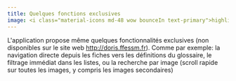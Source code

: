 ```yaml
---
title: Quelques fonctions exclusives
image: <i class="material-icons md-48 wow bounceIn text-primary">highlight</i>
---
```

L'application propose même quelques fonctionnalités exclusives (non disponibles sur le site web <a href="http://doris.ffessm.fr">http://doris.ffessm.fr</a>). Comme par exemple:
la navigation directe depuis les fiches vers les définitions du glossaire, le filtrage immédiat dans les listes, ou la recherche par image (scroll rapide sur toutes les images, y compris les images secondaires) 